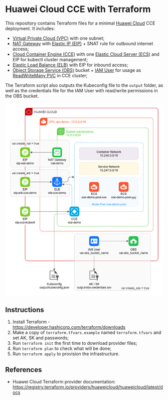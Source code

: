 # Huawei Cloud CCE with Terraform

This repository contains Terraform files for a minimal [Huawei Cloud][hwc] CCE
deployment. It includes:

- [Virtual Private Cloud (VPC)][vpc] with one subnet;
- [NAT Gateway][nat] with [Elastic IP (EIP)][eip] + SNAT rule
  for outbound internet access;
- [Cloud Container Engine (CCE)][cce] with one [Elastic Cloud Server (ECS)][ecs]
  and EIP for kubectl cluster management;
- [Elastic Load Balance (ELB)][elb] with EIP for inbound access;
- [Object Storage Service (OBS)][obs] bucket + [IAM User][iam] for usage as
  [ReadWriteMany PVC][obs-pvc] in CCE cluster;

The Terraform script also outputs the Kubeconfig file to the `output`
folder, as well as the credentials file for the IAM User with read/write
permissions in the OBS bucket.

![Services Architecture](architecture.png)

## Instructions

1. Install Terraform - <https://developer.hashicorp.com/terraform/downloads>
2. Make a copy of `terraform.tfvars.example` named `terraform.tfvars` and
   set AK, SK and passwords;
3. Run `terraform init` the first time to download provider files;
4. Run `terraform plan` to check what will be done;
5. Run `terraform apply` to provision the infrastructure.

## References

- Huawei Cloud Terraform provider documentation:
  <https://registry.terraform.io/providers/huaweicloud/huaweicloud/latest/docs>

[hwc]: <https://www.huaweicloud.com/intl/en-us/>
[cce]: <https://www.huaweicloud.com/intl/en-us/product/cce.html>
[vpc]: <https://www.huaweicloud.com/intl/en-us/product/vpc.html>
[nat]: <https://www.huaweicloud.com/intl/en-us/product/nat.html>
[eip]: <https://www.huaweicloud.com/intl/en-us/product/eip.html>
[elb]: <https://www.huaweicloud.com/intl/en-us/product/elb.html>
[ecs]: <https://www.huaweicloud.com/intl/en-us/product/ecs.html>
[obs]: <https://www.huaweicloud.com/intl/en-us/product/obs.html>
[iam]: <https://www.huaweicloud.com/intl/en-us/product/iam.html>
[obs-pvc]: <https://support.huaweicloud.com/intl/en-us/usermanual-cce/cce_10_0378.html>
